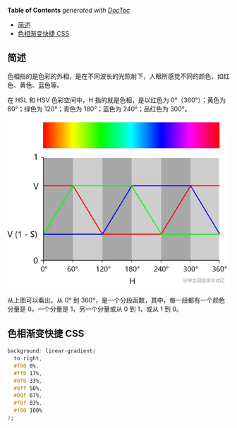 <!-- START doctoc generated TOC please keep comment here to allow auto update -->
<!-- DON'T EDIT THIS SECTION, INSTEAD RE-RUN doctoc TO UPDATE -->
**Table of Contents**  *generated with [DocToc](https://github.com/thlorenz/doctoc)*

- [简述](#%E7%AE%80%E8%BF%B0)
- [色相渐变快捷 CSS](#%E8%89%B2%E7%9B%B8%E6%B8%90%E5%8F%98%E5%BF%AB%E6%8D%B7-css)

<!-- END doctoc generated TOC please keep comment here to allow auto update -->

## 简述

色相指的是色彩的外相，是在不同波长的光照射下，人眼所感觉不同的颜色，如红色、黄色、蓝色等。

在 HSL 和 HSV 色彩空间中，H 指的就是色相，是以红色为 0°（360°）；黄色为 60°；绿色为 120°；青色为 180°；蓝色为 240°；品红色为 300°。

<img src="../img/hue.awebp" />

从上图可以看出，从 0° 到 360°，是一个分段函数，其中，每一段都有一个颜色分量是 0，一个分量是 1，另一个分量或从 0 到 1，或从 1 到 0。

## 色相渐变快捷 CSS

```css
background: linear-gradient(
  to right,
  #f00 0%,
  #ff0 17%,
  #0f0 33%,
  #0ff 50%,
  #00f 67%,
  #f0f 83%,
  #f00 100%
);
```

